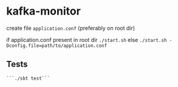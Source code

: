# kafka-monitor

create file `application.conf` (preferably on root dir)

 if application.conf present in root dir
    ```./start.sh```
 else
    ```./start.sh -Dconfig.file=path/to/application.conf```

## Tests
    ```./sbt test```